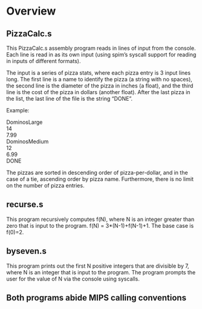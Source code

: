 # Overview
## PizzaCalc.s
This PizzaCalc.s assembly program reads in lines of input from the
console. Each line is read in as its own input (using spim’s syscall support for reading in inputs of
different formats). 

The input is a series of pizza stats, where each pizza entry is 3 input lines long. The
first line is a name to identify the pizza (a string with no spaces), the second line is the diameter of the
pizza in inches (a float), and the third line is the cost of the pizza in dollars (another float). After the last
pizza in the list, the last line of the file is the string “DONE”. 

Example:

DominosLarge
\
14
\
7.99
\
DominosMedium
\
12
\
6.99
\
DONE

The pizzas are sorted in descending order of pizza-per-dollar, and in the case of a tie,
ascending order by pizza name. Furthermore, there is no limit on the number of pizza entries.

## recurse.s

This program recursively computes f(N), where N is an integer greater than zero that is input to the program. f(N) = 3*(N-1)+f(N-1)+1. The base case is f(0)=2.

## byseven.s
This program prints out the first N positive integers that are divisible
by 7, where N is an integer that is input to the program. The program prompts the user for the value of N via the console using syscalls. 

## Both programs abide MIPS calling conventions